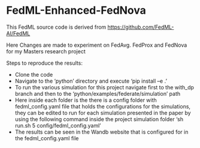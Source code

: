 # FedML-Enhanced-FedNova

This FedML source code is derived from https://github.com/FedML-AI/FedML

Here Changes are made to experiment on FedAvg. FedProx and FedNova for my Masters research project 

Steps to reproduce the results:
- Clone the code
- Navigate to the ‘python’ directory and execute ‘pip install –e .’
- To run the various simulation for this project navigate first to the with_dp branch and then to the ‘python/examples/federate/simulation’ path
- Here inside each folder is the there is a config folder with fedml_config.yaml file that holds the configurations for the simulations, they can be edited to run for each simulation presented in the paper by using the following command inside the project simulation folder ‘sh run.sh 5 config/fedml_config.yaml’
- The results can be seen in the Wandb website that is configured for in the fedml_config.yaml file

